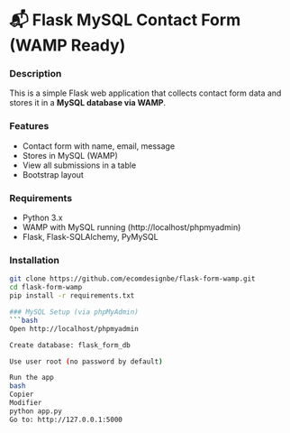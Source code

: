 # 📬 Flask MySQL Contact Form (WAMP Ready)

### Description
This is a simple Flask web application that collects contact form data and stores it in a **MySQL database via WAMP**.

### Features
- Contact form with name, email, message
- Stores in MySQL (WAMP)
- View all submissions in a table
- Bootstrap layout

### Requirements
- Python 3.x
- WAMP with MySQL running (http://localhost/phpmyadmin)
- Flask, Flask-SQLAlchemy, PyMySQL

### Installation
```bash
git clone https://github.com/ecomdesignbe/flask-form-wamp.git
cd flask-form-wamp
pip install -r requirements.txt

### MySQL Setup (via phpMyAdmin)
```bash
Open http://localhost/phpmyadmin

Create database: flask_form_db

Use user root (no password by default)

Run the app
bash
Copier
Modifier
python app.py
Go to: http://127.0.0.1:5000